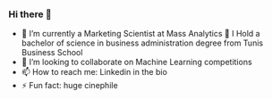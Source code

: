 ### Hi there 👋

- 🔭 I’m currently a Marketing Scientist at Mass Analytics
   🌱 I Hold a bachelor of science in business administration degree from Tunis Business School
- 👯 I’m looking to collaborate on Machine Learning competitions
- 📫 How to reach me: Linkedin in the bio
- ⚡ Fun fact: huge cinephile
